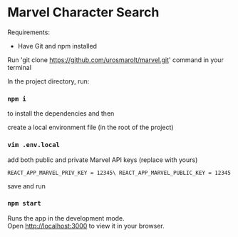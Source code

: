 # Marvel Character Search

Requirements:

- Have Git and npm installed

Run 'git clone https://github.com/urosmarolt/marvel.git' command in your terminal

In the project directory, run:

### `npm i`

to install the dependencies and then

create a local environment file (in the root of the project)

### `vim .env.local`

add both public and private Marvel API keys (replace with yours)

`REACT_APP_MARVEL_PRIV_KEY = 12345\
REACT_APP_MARVEL_PUBLIC_KEY = 12345`

save and run 

### `npm start`

Runs the app in the development mode.\
Open [http://localhost:3000](http://localhost:3000) to view it in your browser.
